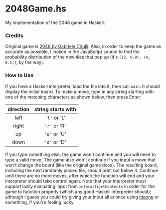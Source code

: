 2048Game.hs
===========

My implementation of the 2048 game in Haskell.

### Credits
Original game is [2048 by Gabriele Cirulli](http://gabrielecirulli.github.io/2048/). Also, in order to keep the game as accurate as possible, I looked in the JavaScript source to find the probability distribution of the new tiles that pop up (it's `[(2, 0.9), (4, 0.1)]`, by the way).

### How to Use
If you have a Haskell interpreter, load the file into it, then call `main`. It should display the initial board. To make a move, type in any string starting with one of the matching characters as shown below, then press Enter:

| direction | string starts with |
| :-------: | :----------------: |
| left      | `'l'` or 'L'       |
| right     | `'r'` or 'R'       |
| up        | `'u'` or 'U'       |
| down      | `'d'` or 'D'       |

If you type something else, the game won't continue and you will need to type a valid move. The game also won't continue if you input a move that won't change the board (like the original game does). The resulting board, including the next randomly placed tile, should print out below it. Continue until there are no more moves, after which the function will end and your interpreter should take control again. Note that your interpreter must support lazily evaluating input from `interact`/`getContents` in order for the game to function properly (which any good Haskell interpreter should); although I guess you could try giving your input all at once using [Ideone](http://ideone.com/) or something, if you're feeling lucky.
